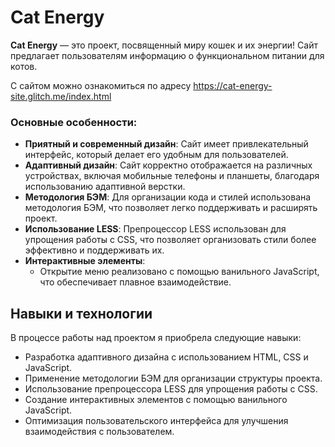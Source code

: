 # Cat Energy

**Cat Energy** — это проект, посвященный миру кошек и их энергии! Сайт предлагает пользователям информацию о функциональном питании для котов.

С сайтом можно ознакомиться по адресу https://cat-energy-site.glitch.me/index.html

### Основные особенности:

- **Приятный и современный дизайн**: Сайт имеет привлекательный интерфейс, который делает его удобным для пользователей.
- **Адаптивный дизайн**: Сайт корректно отображается на различных устройствах, включая мобильные телефоны и планшеты, благодаря использованию адаптивной верстки.
- **Методология БЭМ**: Для организации кода и стилей использована методология БЭМ, что позволяет легко поддерживать и расширять проект.
- **Использование LESS**: Препроцессор LESS использован для упрощения работы с CSS, что позволяет организовать стили более эффективно и поддерживать их.
- **Интерактивные элементы**: 
  - Открытие меню реализовано с помощью ванильного JavaScript, что обеспечивает плавное взаимодействие.

## Навыки и технологии

В процессе работы над проектом я приобрела следующие навыки:

- Разработка адаптивного дизайна с использованием HTML, CSS и JavaScript.
- Применение методологии БЭМ для организации структуры проекта.
- Использование препроцессора LESS для упрощения работы с CSS.
- Создание интерактивных элементов с помощью ванильного JavaScript.
- Оптимизация пользовательского интерфейса для улучшения взаимодействия с пользователем.
